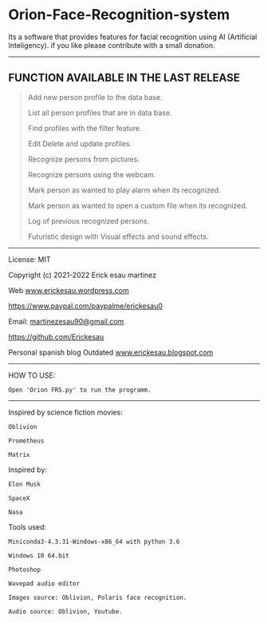 # Orion-Face-Recognition-system

Its a software that provides features for facial recognition using AI (Artificial Inteligency).
if you like please contribute with a small donation.

_________________________________________________

FUNCTION AVAILABLE IN THE LAST RELEASE
--------------------------------------
> Add new person profile to the data base.
> 
> List all person profiles that are in data base.
> 
> Find profiles with the filter feature.
> 
> Edit Delete and update profiles.
> 
> Recognize persons from pictures.
> 
> Recognize persons using the webcam.
> 
> Mark person as wanted to play alarm when its recognized.
> 
> Mark person as wanted to open a custom file  when its recognized.
> 
> Log of previous recognized persons.
> 
> Futuristic design with Visual effects and sound effects.
_________________________________________________

License: MIT

Copyright (c) 2021-2022 Erick esau martinez

Web www.erickesau.wordpress.com

https://www.paypal.com/paypalme/erickesau0

Email: martinezesau90@gmail.com

https://github.com/Erickesau

Personal spanish blog Outdated www.erickesau.blogspot.com

_________________________________________________

HOW TO USE:

    Open 'Orion FRS.py' to run the programm.
______________________________________________

Inspired by science fiction movies:

    Oblivion
    
    Prometheus
    
    Matrix
    
Inspired by:

    Elon Musk
    
    SpaceX
    
    Nasa


Tools used:

    Miniconda3-4.3.31-Windows-x86_64 with python 3.6
    
    Windows 10 64.bit
    
    Photoshop
    
    Wavepad audio editor
    
    Images source: Oblivion, Polaris face recognition.
    
    Audio source: Oblivion, Youtube.
